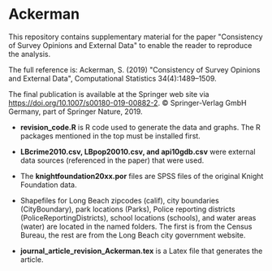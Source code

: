 # Ackerman
This repository contains supplementary material for the paper "Consistency of Survey Opinions and External Data" to enable the reader to reproduce the analysis.

The full reference is: Ackerman, S. (2019) "Consistency of Survey Opinions and External Data", Computational Statistics 34(4):1489–1509.

The final publication is available at the Springer web site via https://doi.org/10.1007/s00180-019-00882-2. © Springer-Verlag GmbH Germany, part of Springer Nature, 2019.

- **revision_code.R** is R code used to generate the data and graphs.  The R packages mentioned in the top must be installed first.

- **LBcrime2010.csv, LBpop20010.csv, and api10gdb.csv** were external data sources (referenced in the paper) that were used.
- The **knightfoundation20xx.por** files are SPSS files of the original Knight Foundation data.
- Shapefiles for Long Beach zipcodes (calif), city boundaries (CityBoundary), park locations (Parks), Police reporting districts (PoliceReportingDistricts), school locations (schools), and water areas (water) are located in the
named folders.  The first is from the Census Bureau, the rest are from the Long Beach city government website.
- **journal_article_revision_Ackerman.tex** is a Latex file that generates the article.

